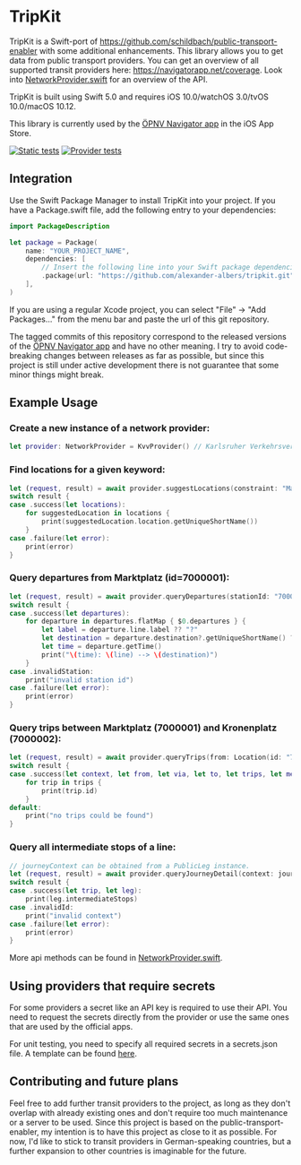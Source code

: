 # TripKit
TripKit is a Swift-port of https://github.com/schildbach/public-transport-enabler with some additional enhancements. This library allows you to get data from public transport providers. You can get an overview of all supported transit providers here: https://navigatorapp.net/coverage.
Look into [NetworkProvider.swift](https://github.com/alexander-albers/tripkit/blob/master/Sources/TripKit/NetworkProvider.swift) for an overview of the API.

TripKit is built using Swift 5.0 and requires iOS 10.0/watchOS 3.0/tvOS 10.0/macOS 10.12.

This library is currently used by the [ÖPNV Navigator app](http://navigatorapp.net) in the iOS App Store.

[![Static tests](https://github.com/alexander-albers/tripkit/actions/workflows/test-static.yml/badge.svg)](https://github.com/alexander-albers/tripkit/actions/workflows/test-static.yml)
[![Provider tests](https://github.com/alexander-albers/tripkit/actions/workflows/test-providers.yml/badge.svg)](https://github.com/alexander-albers/tripkit/actions/workflows/test-providers.yml)

## Integration

Use the Swift Package Manager to install TripKit into your project. If you have a Package.swift file, add the following entry to your dependencies:

```swift
import PackageDescription

let package = Package(
    name: "YOUR_PROJECT_NAME",
    dependencies: [
        // Insert the following line into your Swift package dependencies.
        .package(url: "https://github.com/alexander-albers/tripkit.git", .branch("main")),
    ],
)
```

If you are using a regular Xcode project, you can select "File" -> "Add Packages…" from the menu bar and paste the url of this git repository.

The tagged commits of this repository correspond to the released versions of the [ÖPNV Navigator app](http://navigatorapp.net) and have no other meaning. I try to avoid code-breaking changes between releases as far as possible, but since this project is still under active development there is not guarantee that some minor things might break. 

## Example Usage

### Create a new instance of a network provider:
```swift
let provider: NetworkProvider = KvvProvider() // Karlsruher Verkehrsverbund
```

### Find locations for a given keyword:
```swift
let (request, result) = await provider.suggestLocations(constraint: "Marktplatz")
switch result {
case .success(let locations):
    for suggestedLocation in locations {
        print(suggestedLocation.location.getUniqueShortName())
    }
case .failure(let error):
    print(error)
}
```

### Query departures from Marktplatz (id=7000001):
```swift
let (request, result) = await provider.queryDepartures(stationId: "7000001")
switch result {
case .success(let departures):
    for departure in departures.flatMap { $0.departures } {
        let label = departure.line.label ?? "?"
        let destination = departure.destination?.getUniqueShortName() ?? "?"
        let time = departure.getTime()
        print("\(time): \(line) --> \(destination)")
    }
case .invalidStation:
    print("invalid station id")
case .failure(let error):
    print(error)
}
```

### Query trips between Marktplatz (7000001) and Kronenplatz (7000002):
```swift
let (request, result) = await provider.queryTrips(from: Location(id: "7000001"), via: nil, to: Location(id: "7000002"))
switch result {
case .success(let context, let from, let via, let to, let trips, let messages):
    for trip in trips {
        print(trip.id)
    }
default:
    print("no trips could be found")
}
```

### Query all intermediate stops of a line:
```swift
// journeyContext can be obtained from a PublicLeg instance.
let (request, result) = await provider.queryJourneyDetail(context: journeyContext)
switch result {
case .success(let trip, let leg):
    print(leg.intermediateStops)
case .invalidId:
    print("invalid context")
case .failure(let error):
    print(error)
}
```

More api methods can be found in [NetworkProvider.swift](Sources/TripKit/Provider/NetworkProvider.swift).

## Using providers that require secrets

For some providers a secret like an API key is required to use their API. You need to request the secrets directly from the provider or use the same ones that are used by the official apps.

For unit testing, you need to specify all required secrets in a secrets.json file. A template can be found [here](Sources/TripKit/Resources/secrets.json.template).

## Contributing and future plans

Feel free to add further transit providers to the project, as long as they don't overlap with already existing ones and don't require too much maintenance or a server to be used. Since this project is based on the public-transport-enabler, my intention is to have this project as close to it as possible. For now, I'd like to stick to transit providers in German-speaking countries, but a further expansion to other countries is imaginable for the future. 
